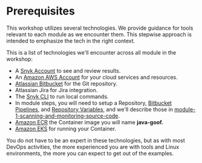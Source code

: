 # Prerequisites

This workshop utilizes several technologies.  We provide guidance for tools relevant to each module as we encounter them.  This stepwise approach is intended to emphasize the tech in the right context.

This is a list of technologies we'll encounter across all module in the workshop:

* A [Snyk Account](../../getting-started/snyk-integrations/snyk-account.md) to see and review results.
* An [Amazon AWS Account](../../getting-started/aws-integrations/aws-account.md) for your cloud services and resources.
* [Atlassian Bitbucket](../../getting-started/atlassian-integrations/atlassian-bitbucket-account.md) for the Git repository.
* Atlassian Jira for Jira integration.
* The [Snyk CLI](../../../features/snyk-cli/install-the-snyk-cli/) to run local commands.
* In module steps, you will need to setup a Repository, [Bitbucket Pipelines](../../getting-started/atlassian-integrations/atlassian-bitbucket-pipeline-variables.md), and [Repository Variables](../../getting-started/atlassian-integrations/atlassian-bitbucket-pipeline-variables.md), and we'll describe those in  [module-1-scanning-and-monitoring-source-code](module-1-scanning-and-monitoring-source-code/ "mention").
* [Amazon ECR](../../getting-started/aws-integrations/aws-ecr.md) the Container image you will name **java-goof.**
* [Amazon EKS](../../getting-started/aws-integrations/aws-eks.md) for running your Container.

You do not have to be an expert in these technologies, but as with most DevOps activities, the more experienced you are with tools and Linux environments, the more you can expect to get out of the examples.
